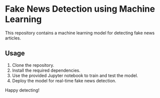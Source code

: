 # Fake News Detection using Machine Learning

This repository contains a machine learning model for detecting fake news articles.

## Usage

1. Clone the repository.
2. Install the required dependencies.
3. Use the provided Jupyter notebook to train and test the model.
4. Deploy the model for real-time fake news detection.

Happy detecting!
